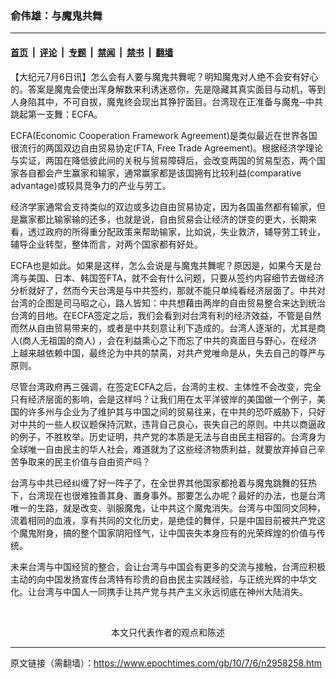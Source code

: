### 俞伟雄：与魔鬼共舞

---

#### [首页](../../../..?n2958258) &nbsp;|&nbsp; [评论](../../../../../epoch-comment?n2958258) &nbsp;|&nbsp; [专题](../../../../../epoch-special?n2958258) &nbsp;|&nbsp; [禁闻](../../../../../epoch-news?n2958258) &nbsp;|&nbsp; [禁书](../../../../../books?n2958258) &nbsp;|&nbsp; [翻墙](https://github.com/gfw-breaker/nogfw/blob/master/README.md?n2958258)


<div class="post_content" id="artbody" itemprop="articleBody">
 <!-- article content begin -->
 <p>
  【大纪元7月6日讯】怎么会有人要与魔鬼共舞呢？明知魔鬼对人绝不会安有好心的。答案是魔鬼会使出浑身解数来利诱迷惑你，先是隐藏其真实面目与动机，等到人身陷其中，不可自拔，魔鬼终会现出其狰狞面目。台湾现在正准备与魔鬼─中共跳起第一支舞：ECFA。
 </p>
 <p>
  ECFA(Economic Cooperation Framework Agreement)是类似最近在世界各国很流行的两国双边自由贸易协定(FTA, Free Trade Agreement)。根据经济学理论与实证，两国在降低彼此间的关税与贸易障碍后，会改变两国的贸易型态，两个国家各自都会产生赢家和输家，通常赢家都是该国拥有比较利益(comparative advantage)或较具竞争力的产业与劳工。
 </p>
 <p>
  经济学家通常会支持类似的双边或多边自由贸易协定，因为各国虽然都有输家，但是赢家都比输家输的还多，也就是说，自由贸易会让经济的饼变的更大，长期来看，透过政府的所得重分配政策来帮助输家，比如说，失业救济，辅导劳工转业，辅导企业转型，整体而言，对两个国家都有好处。
 </p>
 <p>
  ECFA也是如此。如果是这样，怎么会说是与魔鬼共舞呢？原因是，如果今天是台湾与美国、日本、韩国签FTA，就不会有什么问题，只要从签约内容细节去做经济分析就好了，然而今天台湾是与中共签约，那就不能只单纯看经济层面了。中共对台湾的企图是司马昭之心，路人皆知：中共想藉由两岸的自由贸易整合来达到统治台湾的目地。在ECFA签定之后，我们会看到对台湾有利的经济效益，不管是自然而然从自由贸易带来的，或者是中共刻意让利下造成的。台湾人逐渐的，尤其是商人(商人无祖国的商人) ，会在利益熏心之下而忘了中共的真面目与野心，在经济上越来越依赖中国，最终沦为中共的禁脔，对共产党唯命是从，失去自己的尊严与原则。
 </p>
 <p>
  尽管台湾政府再三强调，在签定ECFA之后，台湾的主权、主体性不会改变，完全只有经济层面的影响，会是这样吗？让我们用在太平洋彼岸的美国做一个例子，美国的许多州与企业为了维护其与中国之间的贸易往来，在中共的恐吓威胁下，只好对中共的一些人权议题保持沉默，违背自己良心，丧失自己的原则。中共以商逼政的例子，不胜枚举。历史证明，共产党的本质是无法与自由民主相容的。台湾身为全球唯一自由民主的华人社会，难道就为了这些经济物质利益，就要放弃掉自己辛苦争取来的民主价值与自由资产吗？
 </p>
 <p>
  台湾与中共已经纠缠了好一阵子了，在全世界其他国家都抢着与魔鬼跳舞的狂热下，台湾现在也很难独善其身、置身事外。那要怎么办呢？最好的办法，也是台湾唯一的生路，就是改变、驯服魔鬼，让中共这个魔鬼消失。台湾与中国同文同种，流着相同的血液，享有共同的文化历史，是绝佳的舞伴，只是中国目前被共产党这个魔鬼附身，搞的整个国家阴阳怪气，让中国丧失本身应有的光荣辉煌的价值与传统。
 </p>
 <p>
  未来台湾与中国经贸的整合，会让台湾与中国会有更多的交流与接触，台湾应积极主动的向中国发扬宣传台湾特有珍贵的自由民主实践经验，与正统光辉的中华文化。让台湾与中国人一同携手让共产党与共产主义永远彻底在神州大陆消失。
 </p>
 <p>
  <font color="#ffffff">
   (http://www.dajiyuan.com)
  </font>
  <br/>
  <center>
   <font class="GY13">
    本文只代表作者的观点和陈述
   </font>
  </center>
 </p>
 <!-- article content end -->
 <div id="below_article_ad">
 </div>
</div>


---

原文链接（需翻墙）：https://www.epochtimes.com/gb/10/7/6/n2958258.htm